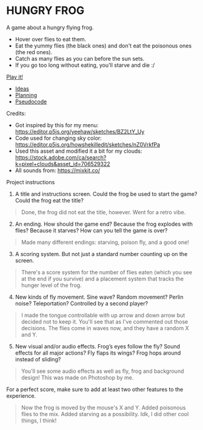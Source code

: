 # HUNGRY FROG

A game about a hungry flying frog.
- Hover over flies to eat them.
- Eat the yummy flies (the black ones) and don't eat the poisonous ones (the red ones).
- Catch as many flies as you can before the sun sets.
- If you go too long without eating, you'll starve and die :/

[Play it!](https://nounoune666.github.io/cart253/topics/Mod_Jam/)

- [Ideas](./ideas.md)
- [Planning](./planning.md)
- [Pseudocode](./pseudocode.md)

Credits:
- Got inspired by this for my menu: https://editor.p5js.org/yeehaw/sketches/BZ2LtY_Uy
- Code used for changing sky color: https://editor.p5js.org/howshekilledit/sketches/nZ0VrkfPa
- Used this asset and modified it a bit for my clouds: https://stock.adobe.com/ca/search?k=pixel+clouds&asset_id=706529322
- All sounds from: https://mixkit.co/

Project instructions

1. A title and instructions screen. Could the frog be used to start the game? Could the frog eat the title?
> Done, the frog did not eat the title, however. Went for a retro vibe.
2. An ending. How should the game end? Because the frog explodes with flies? Because it starves? How can you tell the game is over?
> Made many different endings: starving, poison fly, and a good one!
3. A scoring system. But not just a standard number counting up on the screen.
> There's a score system for the number of flies eaten (which you see at the end if you survive) and a placement system that tracks the hunger level of the frog.
4. New kinds of fly movement. Sine wave? Random movement? Perlin noise? Teleportation? Controlled by a second player?
> I made the tongue controllable with up arrow and down arrow but decided not to keep it. You'll see that as I've commented out those decisions. The flies come in waves now, and they have a random X and Y.
5. New visual and/or audio effects. Frog’s eyes follow the fly? Sound effects for all major actions? Fly flaps its wings? Frog hops around instead of sliding?
> You'll see some audio effects as well as fly, frog and background design! This was made on Photoshop by me.


For a perfect score, make sure to add at least two other features to the experience. 

> Now the frog is moved by the mouse's X and Y.
> Added poisonous flies to the mix.
> Added starving as a possibility.
> Idk, I did other cool things, I think!
